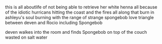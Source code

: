 

<html>
<p> this is all aboutlife of not being able to retrieve her white henna all because of the idiotic hurricans hitting the coast and the fires all along that burn in ashleyu's soul burning with the range of strange spongebob love triangle between deven and Rocio including Spongebob</p>
<p> deven walkes into the room and finds Spongebob on top of the couch wasted on salt water
